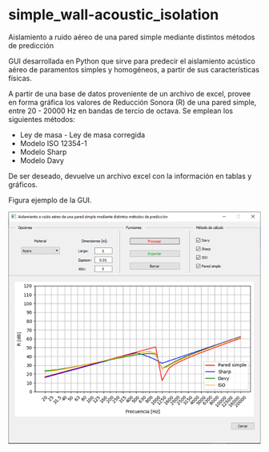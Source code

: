 # simple_wall-acoustic_isolation
Aislamiento a ruido aéreo de una pared simple mediante distintos métodos de predicción

GUI desarrollada en Python que sirve para predecir el aislamiento acústico aéreo de paramentos simples y homogéneos, a partir de sus características físicas.

A partir de una base de datos proveniente de un archivo de excel, provee en forma gráfica los valores de Reducción Sonora (R) de una pared simple, entre 20 - 20000 Hz en bandas de tercio de octava. Se emplean los siguientes métodos:

* Ley de masa - Ley de masa corregida
* Modelo ISO 12354-1
* Modelo Sharp
* Modelo Davy

De ser deseado, devuelve un archivo excel con la información en tablas y gráficos.

Figura ejemplo de la GUI.


<p align="center">
  <img src="image/gui_ej.png">
</p>

